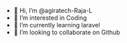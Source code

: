 - 👋 Hi, I’m @agiratech-Raja-L
- 👀 I’m interested in Coding
- 🌱 I’m currently learning laravel
- 💞️ I’m looking to collaborate on Github

<!---
agiratech-Raja-L/agiratech-Raja-L is a ✨ special ✨ repository because its `README.md` (this file) appears on your GitHub profile.
You can click the Preview link to take a look at your changes.
--->
